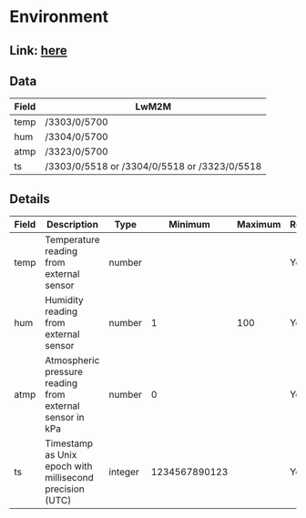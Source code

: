 # Environment

## Link: [here](https://github.com/NordicSemiconductor/asset-tracker-cloud-docs/blob/saga/docs/cloud-protocol/Reported.ts)

## Data

| Field | LwM2M                                        |
| ----- | -------------------------------------------- |
| temp  | /3303/0/5700                                 |
| hum   | /3304/0/5700                                 |
| atmp  | /3323/0/5700                                 |
| ts    | /3303/0/5518 or /3304/0/5518 or /3323/0/5518 |

## Details

| Field | Description                                              | Type    | Minimum       | Maximum | Required |
| ----- | -------------------------------------------------------- | ------- | ------------- | ------- | -------- |
| temp  | Temperature reading from external sensor                 | number  |               |         | Yes      |
| hum   | Humidity reading from external sensor                    | number  | 1             | 100     | Yes      |
| atmp  | Atmospheric pressure reading from external sensor in kPa | number  | 0             |         | Yes      |
| ts    | Timestamp as Unix epoch with millisecond precision (UTC) | integer | 1234567890123 |         | Yes      |
